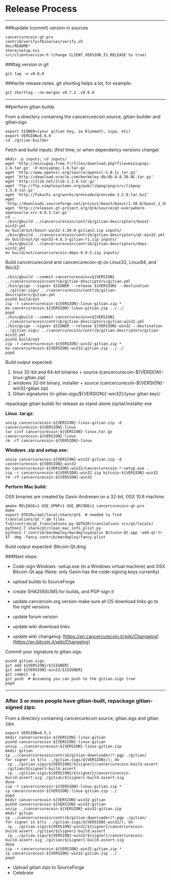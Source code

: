 Release Process
====================

* * *

###update (commit) version in sources


	cancercurecoin-qt.pro
	contrib/verifysfbinaries/verify.sh
	doc/README*
	share/setup.nsi
	src/clientversion.h (change CLIENT_VERSION_IS_RELEASE to true)

###tag version in git

	git tag -a v0.8.0

###write release notes. git shortlog helps a lot, for example:

	git shortlog --no-merges v0.7.2..v0.8.0

* * *

##perform gitian builds

 From a directory containing the cancercurecoin source, gitian-builder and gitian.sigs
  
	export SIGNER=(your gitian key, ie bluematt, sipa, etc)
	export VERSION=0.8.0
	cd ./gitian-builder

 Fetch and build inputs: (first time, or when dependency versions change)

	mkdir -p inputs; cd inputs/
	wget 'http://miniupnp.free.fr/files/download.php?file=miniupnpc-1.6.tar.gz' -O miniupnpc-1.6.tar.gz
	wget 'http://www.openssl.org/source/openssl-1.0.1c.tar.gz'
	wget 'http://download.oracle.com/berkeley-db/db-4.8.30.NC.tar.gz'
	wget 'http://zlib.net/zlib-1.2.6.tar.gz'
	wget 'ftp://ftp.simplesystems.org/pub/libpng/png/src/libpng-1.5.9.tar.gz'
	wget 'http://fukuchi.org/works/qrencode/qrencode-3.2.0.tar.bz2'
	wget 'http://downloads.sourceforge.net/project/boost/boost/1.50.0/boost_1_50_0.tar.bz2'
	wget 'http://releases.qt-project.org/qt4/source/qt-everywhere-opensource-src-4.8.3.tar.gz'
	cd ..
	./bin/gbuild ../cancercurecoin/contrib/gitian-descriptors/boost-win32.yml
	mv build/out/boost-win32-1.50.0-gitian2.zip inputs/
	./bin/gbuild ../cancercurecoin/contrib/gitian-descriptors/qt-win32.yml
	mv build/out/qt-win32-4.8.3-gitian-r1.zip inputs/
	./bin/gbuild ../cancercurecoin/contrib/gitian-descriptors/deps-win32.yml
	mv build/out/cancercurecoin-deps-0.0.5.zip inputs/

 Build cancercurecoind and cancercurecoin-qt on Linux32, Linux64, and Win32:
  
	./bin/gbuild --commit cancercurecoin=v${VERSION} ../cancercurecoin/contrib/gitian-descriptors/gitian.yml
	./bin/gsign --signer $SIGNER --release ${VERSION} --destination ../gitian.sigs/ ../cancercurecoin/contrib/gitian-descriptors/gitian.yml
	pushd build/out
	zip -r cancercurecoin-${VERSION}-linux-gitian.zip *
	mv cancercurecoin-${VERSION}-linux-gitian.zip ../../
	popd
	./bin/gbuild --commit cancercurecoin=v${VERSION} ../cancercurecoin/contrib/gitian-descriptors/gitian-win32.yml
	./bin/gsign --signer $SIGNER --release ${VERSION}-win32 --destination ../gitian.sigs/ ../cancercurecoin/contrib/gitian-descriptors/gitian-win32.yml
	pushd build/out
	zip -r cancercurecoin-${VERSION}-win32-gitian.zip *
	mv cancercurecoin-${VERSION}-win32-gitian.zip ../../
	popd

  Build output expected:

  1. linux 32-bit and 64-bit binaries + source (cancercurecoin-${VERSION}-linux-gitian.zip)
  2. windows 32-bit binary, installer + source (cancercurecoin-${VERSION}-win32-gitian.zip)
  3. Gitian signatures (in gitian.sigs/${VERSION}[-win32]/(your gitian key)/

repackage gitian builds for release as stand-alone zip/tar/installer exe

**Linux .tar.gz:**

	unzip cancercurecoin-${VERSION}-linux-gitian.zip -d cancercurecoin-${VERSION}-linux
	tar czvf cancercurecoin-${VERSION}-linux.tar.gz cancercurecoin-${VERSION}-linux
	rm -rf cancercurecoin-${VERSION}-linux

**Windows .zip and setup.exe:**

	unzip cancercurecoin-${VERSION}-win32-gitian.zip -d cancercurecoin-${VERSION}-win32
	mv cancercurecoin-${VERSION}-win32/cancercurecoin-*-setup.exe .
	zip -r cancercurecoin-${VERSION}-win32.zip bitcoin-${VERSION}-win32
	rm -rf cancercurecoin-${VERSION}-win32

**Perform Mac build:**

  OSX binaries are created by Gavin Andresen on a 32-bit, OSX 10.6 machine.

	qmake RELEASE=1 USE_UPNP=1 USE_QRCODE=1 cancercurecoin-qt.pro
	make
	export QTDIR=/opt/local/share/qt4  # needed to find translations/qt_*.qm files
	T=$(contrib/qt_translations.py $QTDIR/translations src/qt/locale)
	python2.7 share/qt/clean_mac_info_plist.py
	python2.7 contrib/macdeploy/macdeployqtplus Bitcoin-Qt.app -add-qt-tr $T -dmg -fancy contrib/macdeploy/fancy.plist

 Build output expected: Bitcoin-Qt.dmg

###Next steps:

* Code-sign Windows -setup.exe (in a Windows virtual machine) and
  OSX Bitcoin-Qt.app (Note: only Gavin has the code-signing keys currently)

* upload builds to SourceForge

* create SHA256SUMS for builds, and PGP-sign it

* update cancercoin.org version
  make sure all OS download links go to the right versions

* update forum version

* update wiki download links

* update wiki changelog: [https://en.cancercurecoin.it/wiki/Changelog](https://en.bitcoin.it/wiki/Changelog)

Commit your signature to gitian.sigs:

	pushd gitian.sigs
	git add ${VERSION}/${SIGNER}
	git add ${VERSION}-win32/${SIGNER}
	git commit -a
	git push  # Assuming you can push to the gitian.sigs tree
	popd

-------------------------------------------------------------------------

### After 3 or more people have gitian-built, repackage gitian-signed zips:

From a directory containing cancercurecoin source, gitian.sigs and gitian zips

	export VERSION=0.5.1
	mkdir cancercurecoin-${VERSION}-linux-gitian
	pushd cancercurecoin-${VERSION}-linux-gitian
	unzip ../cancercurecoin-${VERSION}-linux-gitian.zip
	mkdir gitian
	cp ../cancercurecoin/contrib/gitian-downloader/*.pgp ./gitian/
	for signer in $(ls ../gitian.sigs/${VERSION}/); do
	 cp ../gitian.sigs/${VERSION}/${signer}/cancercurecoin-build.assert ./gitian/${signer}-build.assert
	 cp ../gitian.sigs/${VERSION}/${signer}/cancercurecoin-build.assert.sig ./gitian/${signer}-build.assert.sig
	done
	zip -r cancercurecoin-${VERSION}-linux-gitian.zip *
	cp cancercurecoin-${VERSION}-linux-gitian.zip ../
	popd
	mkdir cancercurecoin-${VERSION}-win32-gitian
	pushd cancercurecoin-${VERSION}-win32-gitian
	unzip ../cancercurecoin-${VERSION}-win32-gitian.zip
	mkdir gitian
	cp ../cancercurecoin/contrib/gitian-downloader/*.pgp ./gitian/
	for signer in $(ls ../gitian.sigs/${VERSION}-win32/); do
	 cp ../gitian.sigs/${VERSION}-win32/${signer}/cancercurecoin-build.assert ./gitian/${signer}-build.assert
	 cp ../gitian.sigs/${VERSION}-win32/${signer}/cancercurecoin-build.assert.sig ./gitian/${signer}-build.assert.sig
	done
	zip -r cancercurecoin-${VERSION}-win32-gitian.zip *
	cp cancercurecoin-${VERSION}-win32-gitian.zip ../
	popd

- Upload gitian zips to SourceForge
- Celebrate 
